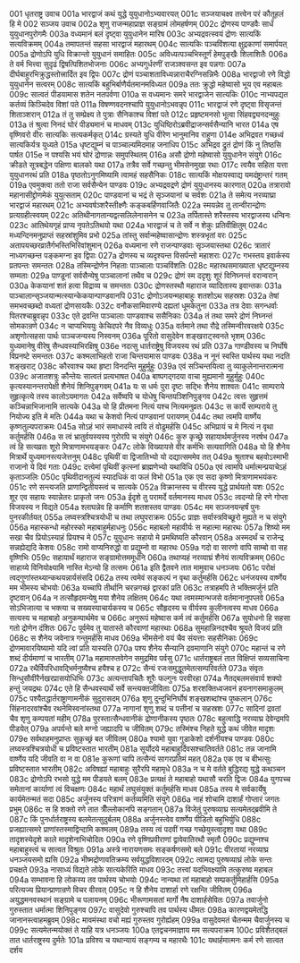 001	धृतराष्ट्र उवाच
001a	भारद्वाजं कथं युद्धे युयुधानोऽभ्यवारयत्
001c	सञ्जयाचक्ष्व तत्त्वेन परं कौतूहलं हि मे
002	सञ्जय उवाच
002a	शृणु राजन्महाप्राज्ञ सङ्ग्रामं लोमहर्षणम्
002c	द्रोणस्य पाण्डवैः सार्धं युयुधानपुरोगमैः
003a	वध्यमानं बलं दृष्ट्वा युयुधानेन मारिष
003c	अभ्यद्रवत्स्वयं द्रोणः सात्यकिं सत्यविक्रमम्
004a	तमापतन्तं सहसा भारद्वाजं महारथम्
004c	सात्यकिः पञ्चविंशत्या क्षुद्रकाणां समार्पयत्
005a	द्रोणोऽपि युधि विक्रान्तो युयुधानं समाहितः
005c	अविध्यत्पञ्चभिस्तूर्णं हेमपुङ्खैः शिलाशितैः
006a	ते वर्म भित्त्वा सुदृढं द्विषत्पिशितभोजनाः
006c	अभ्यगुर्धरणीं राजञ्श्वसन्त इव पन्नगाः
007a	दीर्घबाहुरभिक्रुद्धस्तोत्त्रार्दित इव द्विपः
007c	द्रोणं पञ्चाशताविध्यन्नाराचैरग्निसन्निभैः
008a	भारद्वाजो रणे विद्धो युयुधानेन सत्वरम्
008c	सात्यकिं बहुभिर्बाणैर्यतमानमविध्यत
009a	ततः क्रुद्धो महेष्वासो भूय एव महाबलः
009c	सात्वतं पीडयामास शतेन नतपर्वणा
010a	स वध्यमानः समरे भारद्वाजेन सात्यकिः
010c	नाभ्यपद्यत कर्तव्यं किञ्चिदेव विशां पते
011a	विषण्णवदनश्चापि युयुधानोऽभवन्नृप
011c	भारद्वाजं रणे दृष्ट्वा विसृजन्तं शिताञ्शरान्
012a	तं तु सम्प्रेक्ष्य ते पुत्राः सैनिकाश्च विशां पते
012c	प्रहृष्टमनसो भूत्वा सिंहवद्व्यनदन्मुहुः
013a	तं श्रुत्वा निनदं घोरं पीड्यमानं च माधवम्
013c	युधिष्ठिरोऽब्रवीद्राजन्सर्वसैन्यानि भारत
014a	एष वृष्णिवरो वीरः सात्यकिः सत्यकर्मकृत्
014c	ग्रस्यते युधि वीरेण भानुमानिव राहुणा
014e	अभिद्रवत गच्छध्वं सात्यकिर्यत्र युध्यते
015a	धृष्टद्युम्नं च पाञ्चाल्यमिदमाह जनाधिप
015c	अभिद्रव द्रुतं द्रोणं किं नु तिष्ठसि पार्षत
015e	न पश्यसि भयं घोरं द्रोणान्नः समुपस्थितम्
016a	असौ द्रोणो महेष्वासो युयुधानेन संयुगे
016c	क्रीडते सूत्रबद्धेन पक्षिणा बालको यथा
017a	तत्रैव सर्वे गच्छन्तु भीमसेनमुखा रथाः
017c	त्वयैव सहिता यत्ता युयुधानरथं प्रति
018a	पृष्ठतोऽनुगमिष्यामि त्वामहं सहसैनिकः
018c	सात्यकिं मोक्षयस्वाद्य यमदंष्ट्रान्तरं गतम्
019a	एवमुक्त्वा ततो राजा सर्वसैन्येन पाण्डवः
019c	अभ्यद्रवद्रणे द्रोणं युयुधानस्य कारणात्
020a	तत्रारावो महानासीद्द्रोणमेकं युयुत्सताम्
020c	पाण्डवानां च भद्रं ते सृञ्जयानां च सर्वशः
021a	ते समेत्य नरव्याघ्रा भारद्वाजं महारथम्
021c	अभ्यवर्षञ्शरैस्तीक्ष्णैः कङ्कबर्हिणवाजितैः
022a	स्मयन्नेव तु तान्वीरान्द्रोणः प्रत्यग्रहीत्स्वयम्
022c	अतिथीनागतान्यद्वत्सलिलेनासनेन च
023a	तर्पितास्ते शरैस्तस्य भारद्वाजस्य धन्विनः
023c	आतिथेयगृहं प्राप्य नृपतेऽतिथयो यथा
024a	भारद्वाजं च ते सर्वे न शेकुः प्रतिवीक्षितुम्
024c	मध्यन्दिनमनुप्राप्तं सहस्रांशुमिव प्रभो
025a	तांस्तु सर्वान्महेष्वासान्द्रोणः शस्त्रभृतां वरः
025c	अतापयच्छरव्रातैर्गभस्तिभिरिवांशुमान्
026a	वध्यमाना रणे राजन्पाण्डवाः सृञ्जयास्तथा
026c	त्रातारं नाध्यगच्छन्त पङ्कमग्ना इव द्विपाः
027a	द्रोणस्य च व्यदृश्यन्त विसर्पन्तो महाशराः
027c	गभस्तय इवार्कस्य प्रतपन्तः समन्ततः
028a	तस्मिन्द्रोणेन निहताः पाञ्चालाः पञ्चविंशतिः
028c	महारथसमाख्याता धृष्टद्युम्नस्य सम्मताः
029a	पाण्डूनां सर्वसैन्येषु पाञ्चालानां तथैव च
029c	द्रोणं स्म ददृशुः शूरं विनिघ्नन्तं वरान्वरान्
030a	केकयानां शतं हत्वा विद्राव्य च समन्ततः
030c	द्रोणस्तस्थौ महाराज व्यादितास्य इवान्तकः
031a	पाञ्चालान्सृञ्जयान्मत्स्यान्केकयान्पाण्डवानपि
031c	द्रोणोऽजयन्महाबाहुः शतशोऽथ सहस्रशः
032a	तेषां समभवच्छब्दो वध्यतां द्रोणसायकैः
032c	वनौकसामिवारण्ये दह्यतां धूमकेतुना
033a	तत्र देवाः सगन्धर्वाः पितरश्चाब्रुवन्नृप
033c	एते द्रवन्ति पाञ्चालाः पाण्डवाश्च ससैनिकाः
034a	तं तथा समरे द्रोणं निघ्नन्तं सोमकान्रणे
034c	न चाप्यभिययुः केचिदपरे नैव विव्यधुः
035a	वर्तमाने तथा रौद्रे तस्मिन्वीरवरक्षये
035c	अशृणोत्सहसा पार्थः पाञ्चजन्यस्य निस्वनम्
036a	पूरितो वासुदेवेन शङ्खराट्स्वनते भृशम्
036c	युध्यमानेषु वीरेषु सैन्धवस्याभिरक्षिषु
036e	नदत्सु धार्तराष्ट्रेषु विजयस्य रथं प्रति
037a	गाण्डीवस्य च निर्घोषे विप्रनष्टे समन्ततः
037c	कश्मलाभिहतो राजा चिन्तयामास पाण्डवः
038a	न नूनं स्वस्ति पार्थस्य यथा नदति शङ्खराट्
038c	कौरवाश्च यथा हृष्टा विनदन्ति मुहुर्मुहुः
039a	एवं सञ्चिन्तयित्वा तु व्याकुलेनान्तरात्मना
039c	अजातशत्रुः कौन्तेयः सात्वतं प्रत्यभाषत
040a	बाष्पगद्गदया वाचा मुह्यमानो मुहुर्मुहुः
040c	कृत्यस्यानन्तरापेक्षी शैनेयं शिनिपुङ्गवम्
041a	यः स धर्मः पुरा दृष्टः सद्भिः शैनेय शाश्वतः
041c	साम्पराये सुहृत्कृत्ये तस्य कालोऽयमागतः
042a	सर्वेष्वपि च योधेषु चिन्तयञ्शिनिपुङ्गव
042c	त्वत्तः सुहृत्तमं कञ्चिन्नाभिजानामि सात्यके
043a	यो हि प्रीतमना नित्यं यश्च नित्यमनुव्रतः
043c	स कार्ये साम्पराये तु नियोज्य इति मे मतिः
044a	यथा च केशवो नित्यं पाण्डवानां परायणम्
044c	तथा त्वमपि वार्ष्णेय कृष्णतुल्यपराक्रमः
045a	सोऽहं भारं समाधास्ये त्वयि तं वोढुमर्हसि
045c	अभिप्रायं च मे नित्यं न वृथा कर्तुमर्हसि
046a	स त्वं भ्रातुर्वयस्यस्य गुरोरपि च संयुगे
046c	कुरु कृच्छ्रे सहायार्थमर्जुनस्य नरर्षभ
047a	त्वं हि सत्यव्रतः शूरो मित्राणामभयङ्करः
047c	लोके विख्यायसे वीर कर्मभिः सत्यवागिति
048a	यो हि शैनेय मित्रार्थे युध्यमानस्त्यजेत्तनुम्
048c	पृथिवीं वा द्विजातिभ्यो यो दद्यात्सममेव तत्
049a	श्रुताश्च बहवोऽस्माभी राजानो ये दिवं गताः
049c	दत्त्वेमां पृथिवीं कृत्स्नां ब्राह्मणेभ्यो यथाविधि
050a	एवं त्वामपि धर्मात्मन्प्रयाचेऽहं कृताञ्जलिः
050c	पृथिवीदानतुल्यं स्यादधिकं वा फलं विभो
051a	एक एव सदा कृष्णो मित्राणामभयंकरः
051c	रणे सन्त्यजति प्राणान्द्वितीयस्त्वं च सात्यके
052a	विक्रान्तस्य च वीरस्य युद्धे प्रार्थयतो यशः
052c	शूर एव सहायः स्यान्नेतरः प्राकृतो जनः
053a	ईदृशे तु परामर्दे वर्तमानस्य माधव
053c	त्वदन्यो हि रणे गोप्ता विजयस्य न विद्यते
054a	श्लाघन्नेव हि कर्माणि शतशस्तव पाण्डवः
054c	मम सञ्जनयन्हर्षं पुनः पुनरकीर्तयत्
055a	लघ्वस्त्रश्चित्रयोधी च तथा लघुपराक्रमः
055c	प्राज्ञः सर्वास्त्रविच्छूरो मुह्यते न च संयुगे
056a	महास्कन्धो महोरस्को महाबाहुर्महाधनुः
056c	महाबलो महावीर्यः स महात्मा महारथः
057a	शिष्यो मम सखा चैव प्रियोऽस्याहं प्रियश्च मे
057c	युयुधानः सहायो मे प्रमथिष्यति कौरवान्
058a	अस्मदर्थं च राजेन्द्र सन्नह्येद्यदि केशवः
058c	रामो वाप्यनिरुद्धो वा प्रद्युम्नो वा महारथः
059a	गदो वा सारणो वापि साम्बो वा सह वृष्णिभिः
059c	सहायार्थं महाराज सङ्ग्रामोत्तममूर्धनि
060a	तथाप्यहं नरव्याघ्रं शैनेयं सत्यविक्रमम्
060c	साहाय्ये विनियोक्ष्यामि नास्ति मेऽन्यो हि तत्समः
061a	इति द्वैतवने तात मामुवाच धनञ्जयः
061c	परोक्षं त्वद्गुणांस्तथ्यान्कथयन्नार्यसंसदि
062a	तस्य त्वमेवं सङ्कल्पं न वृथा कर्तुमर्हसि
062c	धनंजयस्य वार्ष्णेय मम भीमस्य चोभयोः
063a	यच्चापि तीर्थानि चरन्नगच्छं द्वारकां प्रति
063c	तत्राहमपि ते भक्तिमर्जुनं प्रति दृष्टवान्
064a	न तत्सौहृदमन्येषु मया शैनेय लक्षितम्
064c	यथा त्वमस्मान्भजसे वर्तमानानुपप्लवे
065a	सोऽभिजात्या च भक्त्या च सख्यस्याचार्यकस्य च
065c	सौहृदस्य च वीर्यस्य कुलीनत्वस्य माधव
066a	सत्यस्य च महाबाहो अनुकम्पार्थमेव च
066c	अनुरूपं महेष्वास कर्म त्वं कर्तुमर्हसि
067a	सुयोधनो हि सहसा गतो द्रोणेन दंशितः
067c	पूर्वमेव तु यातास्ते कौरवाणां महारथाः
068a	सुमहान्निनदश्चैव श्रूयते विजयं प्रति
068c	स शैनेय जवेनात्र गन्तुमर्हसि माधव
069a	भीमसेनो वयं चैव संयत्ताः सहसैनिकाः
069c	द्रोणमावारयिष्यामो यदि त्वां प्रति यास्यति
070a	पश्य शैनेय सैन्यानि द्रवमाणानि संयुगे
070c	महान्तं च रणे शब्दं दीर्यमाणां च भारतीम्
071a	महामारुतवेगेन समुद्रमिव पर्वसु
071c	धार्तराष्ट्रबलं तात विक्षिप्तं सव्यसाचिना
072a	रथैर्विपरिधावद्भिर्मनुष्यैश्च हयैश्च ह
072c	सैन्यं रजःसमुद्धूतमेतत्सम्परिवर्तते
073a	संवृतः सिन्धुसौवीरैर्नखरप्रासयोधिभिः
073c	अत्यन्तापचितैः शूरैः फल्गुनः परवीरहा
074a	नैतद्बलमसंवार्य शक्यो हन्तुं जयद्रथः
074c	एते हि सैन्धवस्यार्थे सर्वे सन्त्यक्तजीविताः
075a	शरशक्तिध्वजवनं हयनागसमाकुलम्
075c	पश्यैतद्धार्तराष्ट्राणामनीकं सुदुरासदम्
076a	शृणु दुन्दुभिनिर्घोषं शङ्खशब्दांश्च पुष्कलान्
076c	सिंहनादरवांश्चैव रथनेमिस्वनांस्तथा
077a	नागानां शृणु शब्दं च पत्तीनां च सहस्रशः
077c	सादिनां द्रवतां चैव शृणु कम्पयतां महीम्
078a	पुरस्तात्सैन्धवानीकं द्रोणानीकस्य पृष्ठतः
078c	बहुत्वाद्धि नरव्याघ्र देवेन्द्रमपि पीडयेत्
079a	अपर्यन्ते बले मग्नो जह्यादपि च जीवितम्
079c	तस्मिंश्च निहते युद्धे कथं जीवेत मादृशः
079e	सर्वथाहमनुप्राप्तः सुकृच्छ्रं बत जीवितम्
080a	श्यामो युवा गुडाकेशो दर्शनीयश्च पाण्डवः
080c	लघ्वस्त्रश्चित्रयोधी च प्रविष्टस्तात भारतीम्
081a	सूर्योदये महाबाहुर्दिवसश्चातिवर्तते
081c	तन्न जानामि वार्ष्णेय यदि जीवति वा न वा
081e	कुरूणां चापि तत्सैन्यं सागरप्रतिमं महत्
082a	एक एव च बीभत्सुः प्रविष्टस्तात भारतीम्
082c	अविषह्यां महाबाहुः सुरैरपि महामृधे
083a	न च मे वर्तते बुद्धिरद्य युद्धे कथञ्चन
083c	द्रोणोऽपि रभसो युद्धे मम पीडयते बलम्
083e	प्रत्यक्षं ते महाबाहो यथासौ चरति द्विजः
084a	युगपच्च समेतानां कार्याणां त्वं विचक्षणः
084c	महार्थं लघुसंयुक्तं कर्तुमर्हसि माधव
085a	तस्य मे सर्वकार्येषु कार्यमेतन्मतं सदा
085c	अर्जुनस्य परित्राणं कर्तव्यमिति संयुगे
086a	नाहं शोचामि दाशार्हं गोप्तारं जगतः प्रभुम्
086c	स हि शक्तो रणे तात त्रीँल्लोकानपि सङ्गतान्
087a	विजेतुं पुरुषव्याघ्र सत्यमेतद्ब्रवीमि ते
087c	किं पुनर्धार्तराष्ट्रस्य बलमेतत्सुदुर्बलम्
088a	अर्जुनस्त्वेव वार्ष्णेय पीडितो बहुभिर्युधि
088c	प्रजह्यात्समरे प्राणांस्तस्माद्विन्दामि कश्मलम्
089a	तस्य त्वं पदवीं गच्छ गच्छेयुस्त्वादृशा यथा
089c	तादृशस्येदृशे काले मादृशेनाभिचोदितः
090a	रणे वृष्णिप्रवीराणां द्वावेवातिरथौ स्मृतौ
090c	प्रद्युम्नश्च महाबाहुस्त्वं च सात्वत विश्रुतः
091a	अस्त्रे नारायणसमः सङ्कर्षणसमो बले
091c	वीरतायां नरव्याघ्र धनञ्जयसमो ह्यसि
092a	भीष्मद्रोणावतिक्रम्य सर्वयुद्धविशारदम्
092c	त्वामद्य पुरुषव्याघ्रं लोके सन्तः प्रचक्षते
093a	नासाध्यं विद्यते लोके सात्यकेरिति माधव
093c	तत्त्वां यदभिवक्ष्यामि तत्कुरुष्व महाबल
094a	सम्भावना हि लोकस्य तव पार्थस्य चोभयोः
094c	नान्यथा तां महाबाहो सम्प्रकर्तुमिहार्हसि
095a	परित्यज्य प्रियान्प्राणान्रणे विचर वीरवत्
095c	न हि शैनेय दाशार्हा रणे रक्षन्ति जीवितम्
096a	अयुद्धमनवस्थानं सङ्ग्रामे च पलायनम्
096c	भीरूणामसतां मार्गो नैष दाशार्हसेवितः
097a	तवार्जुनो गुरुस्तात धर्मात्मा शिनिपुङ्गव
097c	वासुदेवो गुरुश्चापि तव पार्थस्य धीमतः
098a	कारणद्वयमेतद्धि जानानस्त्वाहमब्रुवम्
098c	मावमंस्था वचो मह्यं गुरुस्तव गुरोर्ह्यहम्
099a	वासुदेवमतं चैतन्मम चैवार्जुनस्य च
099c	सत्यमेतन्मयोक्तं ते याहि यत्र धनञ्जयः
100a	एतद्वचनमाज्ञाय मम सत्यपराक्रम
100c	प्रविशैतद्बलं तात धार्तराष्ट्रस्य दुर्मतेः
101a	प्रविश्य च यथान्यायं सङ्गम्य च महारथैः
101c	यथार्हमात्मनः कर्म रणे सात्वत दर्शय
